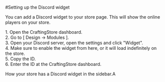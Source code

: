 #Setting up the Discord widget

You can add a Discord widget to your store page. This will show the online players on your store.

1\. Open the CraftingStore dashboard.  
2\. Go to \[ Design -&gt; Modules \].  
3\. Open your Discord server, open the settings and click "Widget".   
4\. Make sure to enable the widget from here, or it will load indefinitely on the store.  
5\. Copy the ID.  
6\. Enter the ID at the CraftingStore dashboard.

How your store has a Discord widget in the sidebar.A
